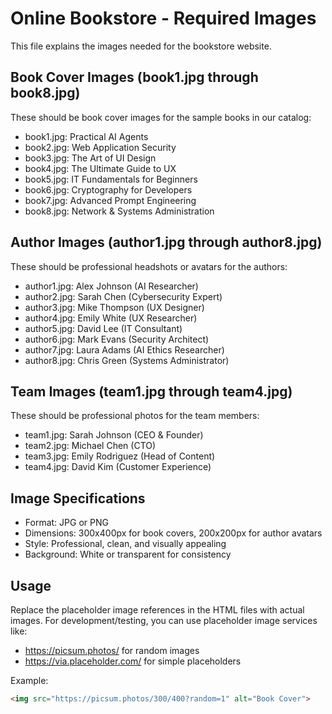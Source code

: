 # Online Bookstore - Required Images

This file explains the images needed for the bookstore website.

## Book Cover Images (book1.jpg through book8.jpg)
These should be book cover images for the sample books in our catalog:
- book1.jpg: Practical AI Agents
- book2.jpg: Web Application Security
- book3.jpg: The Art of UI Design
- book4.jpg: The Ultimate Guide to UX
- book5.jpg: IT Fundamentals for Beginners
- book6.jpg: Cryptography for Developers
- book7.jpg: Advanced Prompt Engineering
- book8.jpg: Network & Systems Administration

## Author Images (author1.jpg through author8.jpg)
These should be professional headshots or avatars for the authors:
- author1.jpg: Alex Johnson (AI Researcher)
- author2.jpg: Sarah Chen (Cybersecurity Expert)
- author3.jpg: Mike Thompson (UX Designer)
- author4.jpg: Emily White (UX Researcher)
- author5.jpg: David Lee (IT Consultant)
- author6.jpg: Mark Evans (Security Architect)
- author7.jpg: Laura Adams (AI Ethics Researcher)
- author8.jpg: Chris Green (Systems Administrator)

## Team Images (team1.jpg through team4.jpg)
These should be professional photos for the team members:
- team1.jpg: Sarah Johnson (CEO & Founder)
- team2.jpg: Michael Chen (CTO)
- team3.jpg: Emily Rodriguez (Head of Content)
- team4.jpg: David Kim (Customer Experience)

## Image Specifications
- Format: JPG or PNG
- Dimensions: 300x400px for book covers, 200x200px for author avatars
- Style: Professional, clean, and visually appealing
- Background: White or transparent for consistency

## Usage
Replace the placeholder image references in the HTML files with actual images.
For development/testing, you can use placeholder image services like:
- https://picsum.photos/ for random images
- https://via.placeholder.com/ for simple placeholders

Example:
```html
<img src="https://picsum.photos/300/400?random=1" alt="Book Cover">
```
